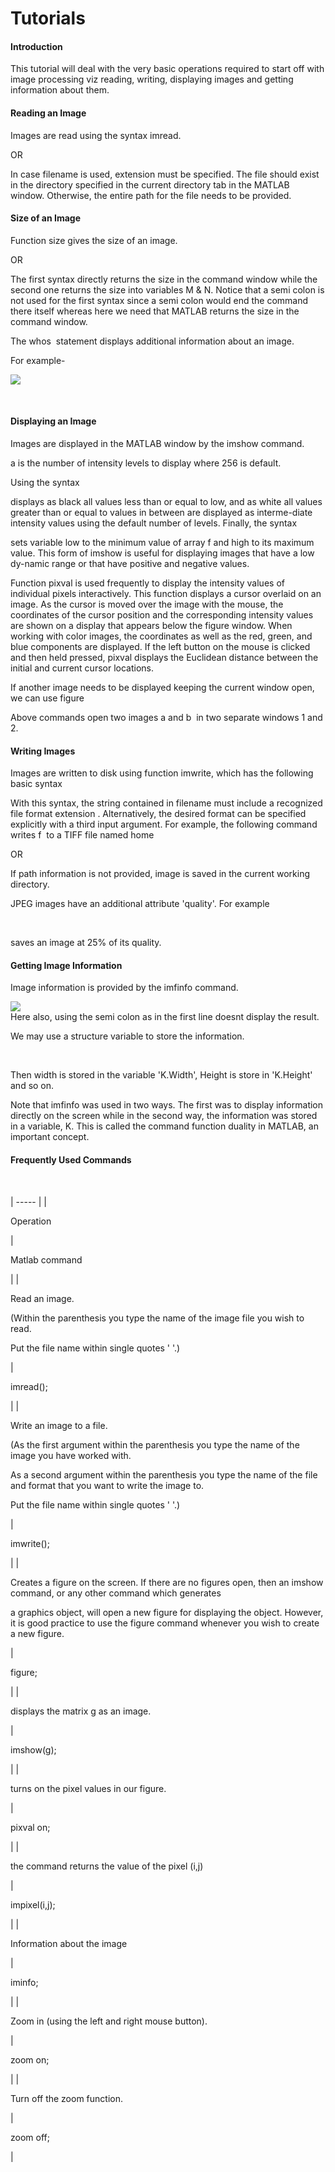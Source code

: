 # Tutorials

#### Introduction

This tutorial will deal with the very basic operations required to start off with image processing viz reading, writing, displaying images and getting information about them.

#### Reading an Image

Images are read using the syntax imread.

OR

In case filename is used, extension must be specified. The file should exist in the directory specified in the current directory tab in the MATLAB window. Otherwise, the entire path for the file needs to be provided.

#### Size of an Image

Function size gives the size of an image.

OR

The first syntax directly returns the size in the command window while the second one returns the size into variables M & N. Notice that a semi colon is not used for the first syntax since a semi colon would end the command there itself whereas here we need that MATLAB returns the size in the command window.

The whos  statement displays additional information about an image.

  
For example-

![][1]

 

#### Displaying an Image

Images are displayed in the MATLAB window by the imshow command.

a is the number of intensity levels to display where 256 is default.

Using the syntax

displays as black all values less than or equal to low, and as white all values greater than or equal to values in between are displayed as interme-diate intensity values using the default number of levels. Finally, the syntax

sets variable low to the minimum value of array f and high to its maximum value. This form of imshow is useful for displaying images that have a low dy-namic range or that have positive and negative values.

Function pixval is used frequently to display the intensity values of individual pixels interactively. This function displays a cursor overlaid on an image. As the cursor is moved over the image with the mouse, the coordinates of the cursor position and the corresponding intensity values are shown on a display that appears below the figure window. When working with color images, the coordinates as well as the red, green, and blue components are displayed. If the left button on the mouse is clicked and then held pressed, pixval displays the Euclidean distance between the initial and current cursor locations.

If another image needs to be displayed keeping the current window open,  
we can use figure

Above commands open two images a and b  in two separate windows 1 and 2.

#### Writing Images

Images are written to disk using function imwrite, which has the following basic syntax

With this syntax, the string contained in filename must include a recognized file format extension . Alternatively, the desired format can be specified explicitly with a third input argument. For example, the following command writes f  to a TIFF file named home

OR

If path information is not provided, image is saved in the current working directory.

JPEG images have an additional attribute 'quality'. For example

 

saves an image at 25% of its quality.

#### Getting Image Information

Image information is provided by the imfinfo command.

![][2]  
Here also, using the semi colon as in the first line doesnt display the result.

We may use a structure variable to store the information.

 

Then width is stored in the variable 'K.Width', Height is store in 'K.Height' and so on.

Note that imfinfo was used in two ways. The first was to display information directly on the screen while in the second way, the information was stored in a variable, K. This is called the command function duality in MATLAB, an important concept.

#### Frequently Used Commands

 

| ----- |
|

Operation

 |

Matlab command

 |
|

Read an image.

(Within the parenthesis you type the name of the image file you wish to read.

Put the file name within single quotes ' '.)

 |

imread();

 |
|

Write an image to a file.

(As the first argument within the parenthesis you type the name of the image you have worked with.

As a second argument within the parenthesis you type the name of the file and format that you want to write the image to.

Put the file name within single quotes ' '.)

 |

imwrite();

 |
|

Creates a figure on the screen. If there are no figures open, then an imshow command, or any other command which generates

a graphics object, will open a new figure for displaying the object. However, it is good practice to use the figure command whenever you wish to create a new figure.

 |

figure;

 |
|

displays the matrix g as an image.

 |

imshow(g);

 |
|

turns on the pixel values in our figure.

 |

pixval on;

 |
|

the command returns the value of the pixel (i,j)

 |

impixel(i,j);

 |
|

Information about the image

 |

iminfo;

 |
|

Zoom in (using the left and right mouse button).

 |

zoom on;

 |
|

Turn off the zoom function.

 |

zoom off;

 |

 

 

[1]: https://lh6.googleusercontent.com/B1tm29hXKEbGjUoLqfPt4F87ysxP-hSBKy8BIiV6yHINXRMkH1IcNIK0raoU1bFWFM75P9Mbc7060_pPcTV8zPPrKCjk3hqFiYwxoYcSq6GVQKvt5jNccWd4
[2]: https://lh3.googleusercontent.com/N0YE71L0NqGlwHKi7dBwV04vB8SCqNVjbCNfU96pEDI6QS4-32FZGIsrpYDRmD__Z0Hm2swmsZY4yeb-2wO3rB1zEsgMIPNdZ6_u4Ki572-lvbw8UDP5Na9v
